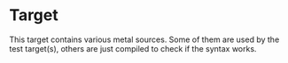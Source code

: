 #  Target
This target contains various metal sources.  Some of them are used by the test target(s), others are just compiled to check if the syntax works.

